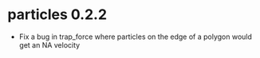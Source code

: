 # particles 0.2.2

* Fix a bug in trap_force where particles on the edge of a polygon would get 
  an NA velocity



